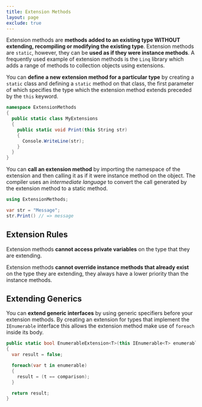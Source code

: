 ```yaml
---
title: Extension Methods
layout: page
exclude: true
---
```


Extension methods are **methods added to an existing type WITHOUT extending, recompiling or modifying the existing type**. Extension methods are `static`, however, they can be **used as if they were instance methods**. A frequently used example of extension methods is the `Linq` library which adds a range of methods to collection objects using extensions.

You can **define a new extension method for a particular type** by creating a `static` class and defining a `static` method on that class, the first parameter of which specifies the type which the extension method extends preceded by the `this` keyword.
```csharp
namespace ExtensionMethods
{
  public static class MyExtensions
  {
    public static void Print(this String str)
    {
      Console.WriteLine(str);
    }
  }
}
```

You can **call an extension method** by importing the namespace of the extension and then calling it as if it were instance method on the object. The compiler uses an *intermediate language* to convert the call generated by the extension method to a static method.
```csharp
using ExtensionMethods;

var str = "Message";
str.Print() // => message
```

## Extension Rules

Extension methods **cannot access private variables** on the type that they are extending.

Extension methods **cannot override instance methods that already exist** on the type they are extending, they always have a lower priority than the instance methods.

## Extending Generics

You can **extend generic interfaces** by using generic specifiers before your extension methods. By creating an extension for types that implement the `IEnumerable` interface this allows the extension method make use of `foreach` inside its body.
```csharp
public static bool EnumerableExtension<T>(this IEnumerable<T> enumerable, T comparison)
{
  var result = false;

  foreach(var t in enumerable)
  {
    result = (t == comparison);
  }

  return result;
}
```
<!--stackedit_data:
eyJoaXN0b3J5IjpbMTgyMjgyOTE1OSwtMTY0ODM1MDE3LC0xOD
YwMjc5Mjk4LDE2MTE4NTIzMzQsODQ1ODA5MDZdfQ==
-->